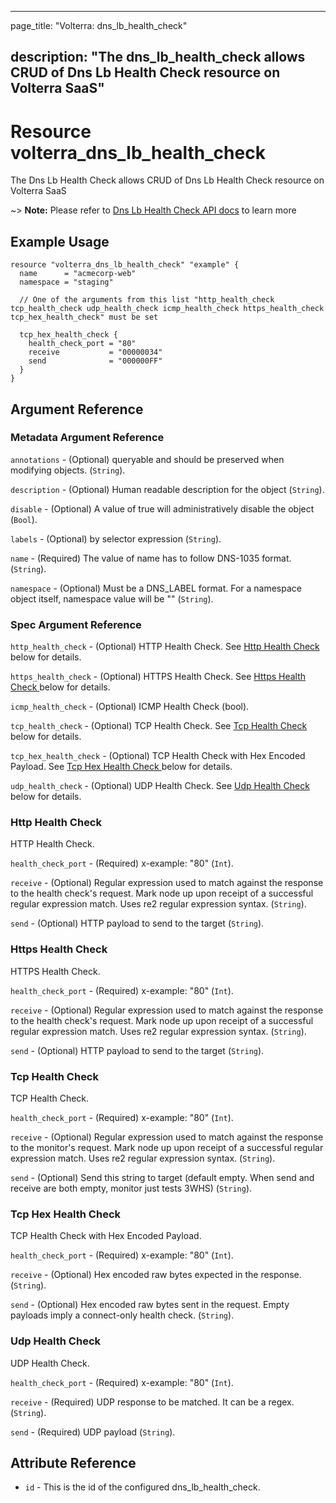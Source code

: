 ---

page_title: "Volterra: dns_lb_health_check"

description: "The dns_lb_health_check allows CRUD of Dns Lb Health Check resource on Volterra SaaS"
---------------------------------------------------------------------------------------------------

Resource volterra_dns_lb_health_check
=====================================

The Dns Lb Health Check allows CRUD of Dns Lb Health Check resource on Volterra SaaS

~> **Note:** Please refer to [Dns Lb Health Check API docs](https://docs.cloud.f5.com/docs/api/dns-lb-health-check) to learn more

Example Usage
-------------

```hcl
resource "volterra_dns_lb_health_check" "example" {
  name      = "acmecorp-web"
  namespace = "staging"

  // One of the arguments from this list "http_health_check tcp_health_check udp_health_check icmp_health_check https_health_check tcp_hex_health_check" must be set

  tcp_hex_health_check {
    health_check_port = "80"
    receive           = "00000034"
    send              = "000000FF"
  }
}

```

Argument Reference
------------------

### Metadata Argument Reference

`annotations` - (Optional) queryable and should be preserved when modifying objects. (`String`).

`description` - (Optional) Human readable description for the object (`String`).

`disable` - (Optional) A value of true will administratively disable the object (`Bool`).

`labels` - (Optional) by selector expression (`String`).

`name` - (Required) The value of name has to follow DNS-1035 format. (`String`).

`namespace` - (Optional) Must be a DNS_LABEL format. For a namespace object itself, namespace value will be "" (`String`).

### Spec Argument Reference

`http_health_check` - (Optional) HTTP Health Check. See [Http Health Check ](#http-health-check) below for details.

`https_health_check` - (Optional) HTTPS Health Check. See [Https Health Check ](#https-health-check) below for details.

`icmp_health_check` - (Optional) ICMP Health Check (bool).

`tcp_health_check` - (Optional) TCP Health Check. See [Tcp Health Check ](#tcp-health-check) below for details.

`tcp_hex_health_check` - (Optional) TCP Health Check with Hex Encoded Payload. See [Tcp Hex Health Check ](#tcp-hex-health-check) below for details.

`udp_health_check` - (Optional) UDP Health Check. See [Udp Health Check ](#udp-health-check) below for details.

### Http Health Check

HTTP Health Check.

`health_check_port` - (Required) x-example: "80" (`Int`).

`receive` - (Optional) Regular expression used to match against the response to the health check's request. Mark node up upon receipt of a successful regular expression match. Uses re2 regular expression syntax. (`String`).

`send` - (Optional) HTTP payload to send to the target (`String`).

### Https Health Check

HTTPS Health Check.

`health_check_port` - (Required) x-example: "80" (`Int`).

`receive` - (Optional) Regular expression used to match against the response to the health check's request. Mark node up upon receipt of a successful regular expression match. Uses re2 regular expression syntax. (`String`).

`send` - (Optional) HTTP payload to send to the target (`String`).

### Tcp Health Check

TCP Health Check.

`health_check_port` - (Required) x-example: "80" (`Int`).

`receive` - (Optional) Regular expression used to match against the response to the monitor's request. Mark node up upon receipt of a successful regular expression match. Uses re2 regular expression syntax. (`String`).

`send` - (Optional) Send this string to target (default empty. When send and receive are both empty, monitor just tests 3WHS) (`String`).

### Tcp Hex Health Check

TCP Health Check with Hex Encoded Payload.

`health_check_port` - (Required) x-example: "80" (`Int`).

`receive` - (Optional) Hex encoded raw bytes expected in the response. (`String`).

`send` - (Optional) Hex encoded raw bytes sent in the request. Empty payloads imply a connect-only health check. (`String`).

### Udp Health Check

UDP Health Check.

`health_check_port` - (Required) x-example: "80" (`Int`).

`receive` - (Required) UDP response to be matched. It can be a regex. (`String`).

`send` - (Required) UDP payload (`String`).

Attribute Reference
-------------------

-	`id` - This is the id of the configured dns_lb_health_check.
